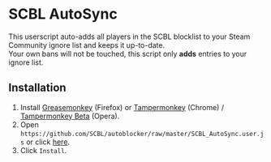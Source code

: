 # SCBL AutoSync
This userscript auto-adds all players in the SCBL blocklist to your Steam Community ignore list and keeps it up-to-date.  
Your own bans will not be touched, this script only **adds** entries to your ignore list.

## Installation
1. Install [Greasemonkey](https://addons.mozilla.org/en-us/firefox/addon/greasemonkey/) (Firefox) or [Tampermonkey](https://chrome.google.com/webstore/detail/tampermonkey/dhdgffkkebhmkfjojejmpbldmpobfkfo) (Chrome) / [Tampermonkey Beta](https://addons.opera.com/en/extensions/details/tampermonkey-beta/) (Opera).
2. Open `https://github.com/SCBL/autoblocker/raw/master/SCBL_AutoSync.user.js` or click [here](https://github.com/SCBL/autoblocker/raw/master/SCBL_AutoSync.user.js).
3. Click `Install`.